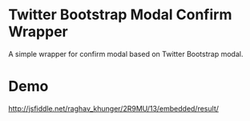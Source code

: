 Twitter Bootstrap Modal Confirm Wrapper
=======================================

A simple wrapper for confirm modal based on Twitter Bootstrap modal.

Demo
=========================================

http://jsfiddle.net/raghav_khunger/2R9MU/13/embedded/result/